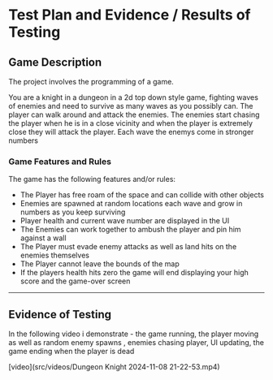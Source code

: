 # Test Plan and Evidence / Results of Testing

## Game Description

The project involves the programming of a game.

You are a knight in a dungeon in a 2d top down style game, fighting waves of enemies
and need to survive as many waves as you possibly can. The
player can walk around and attack the enemies. The enemies
start chasing the player when he is in a close vicinity and
when the player is extremely close they will attack the player.
Each wave the enemys come in stronger numbers

### Game Features and Rules

The game has the following features and/or rules:

- The Player has free roam of the space and can collide with other objects
- Enemies are spawned at random locations each wave and grow in numbers as you keep surviving
- Player health and current wave number are displayed in the UI
- The Enemies can work together to ambush the player and pin him against a wall
- The Player must evade enemy attacks as well as land hits on the enemies themselves
- The Player cannot leave the bounds of the map
- If the players health hits zero the game will end displaying your high score and the game-over screen

---

## Evidence of Testing

In the following video i demonstrate - the game running, the player moving as well as random enemy spawns , enemies chasing player, UI updating, the game ending when the player is dead

[video](src/videos/Dungeon Knight 2024-11-08 21-22-53.mp4)